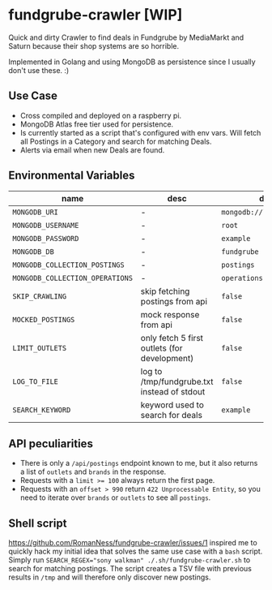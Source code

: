 # fundgrube-crawler [WIP]
Quick and dirty Crawler to find deals in Fundgrube by MediaMarkt and Saturn because their shop systems are so horrible.

Implemented in Golang and using MongoDB as persistence since I usually don't use these. :)

## Use Case
- Cross compiled and deployed on a raspberry pi.
- MongoDB Atlas free tier used for persistence.
- Is currently started as a script that's configured with env vars. 
  Will fetch all Postings in a Category and search for matching Deals.
- Alerts via email when new Deals are found.

## Environmental Variables
| name                            | desc                                         | default                     |
|---------------------------------|----------------------------------------------|-----------------------------|
| `MONGODB_URI`                   | -                                            | `mongodb://localhost:27017` |
| `MONGODB_USERNAME`              | -                                            | `root`                      |
| `MONGODB_PASSWORD`              | -                                            | `example`                   |
| `MONGODB_DB`                    | -                                            | `fundgrube`                 |
| `MONGODB_COLLECTION_POSTINGS`   | -                                            | `postings`                  |
| `MONGODB_COLLECTION_OPERATIONS` | -                                            | `operations`                |
| `SKIP_CRAWLING`                 | skip fetching postings from api              | `false`                     |
| `MOCKED_POSTINGS`               | mock response from api                       | `false`                     |
| `LIMIT_OUTLETS`                 | only fetch 5 first outlets (for development) | `false`                     |
| `LOG_TO_FILE`                   | log to /tmp/fundgrube.txt instead of stdout  | `false`                     |
| `SEARCH_KEYWORD`                | keyword used to search for deals             | `example`                   |

## API peculiarities
- There is only a `/api/postings` endpoint known to me, but it also returns a list of `outlets` and `brands` in the response.
- Requests with a `limit >= 100` always return the first page.
- Requests with an `offset > 990` return `422 Unprocessable Entity`, so you need to iterate over `brands` or `outlets` to see all `postings`.

## Shell script
https://github.com/RomanNess/fundgrube-crawler/issues/1 inspired me to quickly hack my initial idea that solves the same use case with a `bash` script.
Simply run `SEARCH_REGEX="sony walkman" ./.sh/fundgrube-crawler.sh` to search for matching postings. 
The script creates a TSV file with previous results in `/tmp` and will therefore only discover new postings.
